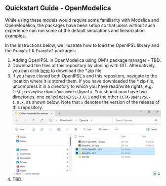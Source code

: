 ## Quickstart Guide - OpenModelica
While using these models would require some familiarity with Modelica and OpenModelica, the packages have been setup so that users without such experience can run some of the default simulations and linearization examples. 

In the instructions below, we illustrate how to load the OpenIPSL library and the `Example1` & `Example2` packages:
  1. Adding OpenIPSL in OpenModelica using OM's package manager - TBD.
  2. Download the files of this repository by cloning with GIT. Alternatively, you can click [here](https://github.com/ALSETLab/CCTA-OpenIPSL/archive/refs/tags/v1.0.1.zip) to download the *.zip file.
  3. If you have cloned both OpenIPSL's and this repository, navigate to the location where it is stored them. If you have downloaded the *.zip file, uncompress it in a directory to which you have read/write rights, e.g. `C:\Users\myUserName\Documents\Dymola`. You should now have two directories, one called `OpenIPSL-3.0.1` and the other `CCTA-OpenIPSL-1.0.x`, as shown below. Note that `x` denotes the version of the release of this repository.
  ![Uncompress the *.zip files](./Assets/img/quick_zip.png)
  4. TBD.
  